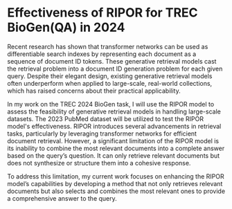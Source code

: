 # Effectiveness of RIPOR for TREC BioGen(QA) in 2024

Recent research has shown that transformer networks can be used as differentiable search indexes by representing each document as a sequence of document ID tokens. These generative retrieval models cast the retrieval problem into a document ID generation problem for each given query. Despite their elegant design, existing generative retrieval models often underperform when applied to large-scale, real-world collections, which has raised concerns about their practical applicability.

In my work on the TREC 2024 BioGen task, I will use the RIPOR model to assess the feasibility of generative retrieval models in handling large-scale datasets. The 2023 PubMed dataset will be utilized to test the RIPOR model's effectiveness. RIPOR introduces several advancements in retrieval tasks, particularly by leveraging transformer networks for efficient document retrieval. However, a significant limitation of the RIPOR model is its inability to combine the most relevant documents into a complete answer based on the query’s question. It can only retrieve relevant documents but does not synthesize or structure them into a cohesive response.

To address this limitation, my current work focuses on enhancing the RIPOR model’s capabilities by developing a method that not only retrieves relevant documents but also selects and combines the most relevant ones to provide a comprehensive answer to the query.
